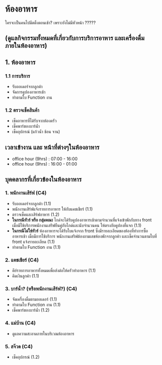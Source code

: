 # ห้องอาหาร
ใครจะเป็นคนไปมีตติ้งตอนเช้า? เพราะยังไม่มีหัวหน้า ?????
## (ดูแลกิจกรรมทั้งหมดที่เกี่ยวกับการบริการอาหาร และเครื่องดื่มภายในห้องอาหาร)
## 1. ห้องอาหาร
### 1.1 การบริการ 
* รับออเดอร์จากลูกค้า
* จัดการคูปองอาหารเช้า
* ทำตามใบ Function งาน
### 1.2 ตรวจเช็คสินค้า 
* เช็คอาหารที่ได้รับจากห้องครัว
* เช็คพาร์ของบาร์น้ำ
* เช็คอุปกรณ์ (แก้วน้ำ ช้อน จาน)

## เวลาเข้างาน และ หน้าที่ต่างๆในห้องอาหาร

* office hour (9hrs) : 07:00 - 16:00
* office hour (9hrs) : 16:00 - 01:00

## บุคคลากรที่เกี่ยวข้องในห้องอาหาร
### 1. พนักงานเสิร์ฟ (C4)
* รับออเดอร์จากลูกค้า (1.1)
* พนักงานเสิร์ฟแจ้งรายการอาหาร ให้กับแคชเชียร์ (1.1)
* ตรวจเช็คและเสิร์ฟอาหาร (1.2)
* **ในกรณีทัวร์ หรือ กลุ่มคณะ** ไกด์จะได้รับคูปองอาหารเช้าตามจำนวนที่แจ้งเข้าพักกับทาง front 
เมื่อมีใช้บริการพนักงานเสริฟยืนคู่กับไกด์และนับจำนวนคน ให้ตรงกับคูปองที่แจก (1.1)
* **ในกรณีไม่ใช่ทัวร์**
ห้องอาหารจะได้รับใบแจ้งจาก front ซึ่งมีรายละเอียดของห้องที่ทำการซื้ออาหารเช้า 
เมื่อมีการใช้บริการ พนักงานเสริฟต้องถามเลขห้องพักจากลูกค้า และเช็คจำนวนตามใบที่ front แจ้งรายละเอียด (1.1)
* ทำตามใบ Function งาน (1.1)
### 2. แคชเชียร์ (C4)
* คีย์รายการอาหารทั้งหมดเพื่อส่งต่อให้ครัวทำอาหาร (1.1)
* คิดเงินลูกค้า (1.1)
### 3. บาร์น้ำ? (หรือพนักงานเสิร์ฟ?) (C4)
* จัดเครื่องดื่มตามออเดอร์ (1.1)
* ทำตามใบ Function งาน (1.1)
* เช็คพาร์ของบาร์น้ำ (1.2)
### 4. แม่บ้าน (C4)
* ดูแลความสะอาดภายในบริเวณห้องอาหาร
### 5. สจ๊วด (C4)
* เช็คอุปกรณ์ (1.2)




